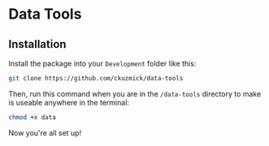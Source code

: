 # Data Tools

## Installation

Install the package into your `Development` folder like this:

```bash
git clone https://github.com/ckuzmick/data-tools
```

Then, run this command when you are in the `/data-tools` directory to make is useable anywhere in the terminal:

```bash
chmod +x data
```

Now you're all set up!